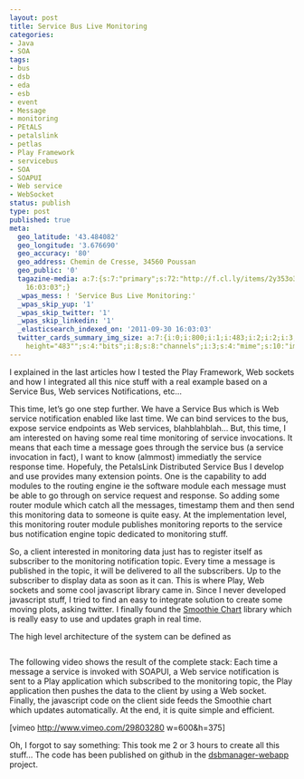 ```yaml
---
layout: post
title: Service Bus Live Monitoring
categories:
- Java
- SOA
tags:
- bus
- dsb
- eda
- esb
- event
- Message
- monitoring
- PEtALS
- petalslink
- petlas
- Play Framework
- servicebus
- SOA
- SOAPUI
- Web service
- WebSocket
status: publish
type: post
published: true
meta:
  geo_latitude: '43.484082'
  geo_longitude: '3.676690'
  geo_accuracy: '80'
  geo_address: Chemin de Cresse, 34560 Poussan
  geo_public: '0'
  tagazine-media: a:7:{s:7:"primary";s:72:"http://f.cl.ly/items/2y353o3l2T062n2b1q3V/servicebus-live-monitoring.jpg";s:6:"images";a:1:{s:72:"http://f.cl.ly/items/2y353o3l2T062n2b1q3V/servicebus-live-monitoring.jpg";a:6:{s:8:"file_url";s:72:"http://f.cl.ly/items/2y353o3l2T062n2b1q3V/servicebus-live-monitoring.jpg";s:5:"width";s:3:"800";s:6:"height";s:3:"483";s:4:"type";s:5:"image";s:4:"area";s:6:"386400";s:9:"file_path";s:0:"";}}s:6:"videos";a:0:{}s:11:"image_count";s:1:"1";s:6:"author";s:7:"3303881";s:7:"blog_id";s:7:"3069558";s:9:"mod_stamp";s:19:"2011-09-30
    16:03:03";}
  _wpas_mess: ! 'Service Bus Live Monitoring:'
  _wpas_skip_yup: '1'
  _wpas_skip_twitter: '1'
  _wpas_skip_linkedin: '1'
  _elasticsearch_indexed_on: '2011-09-30 16:03:03'
  twitter_cards_summary_img_size: a:7:{i:0;i:800;i:1;i:483;i:2;i:2;i:3;s:24:"width="800"
    height="483"";s:4:"bits";i:8;s:8:"channels";i:3;s:4:"mime";s:10:"image/jpeg";}
---
```

I explained in the last articles how I tested the Play Framework, Web sockets and how I integrated all this nice stuff with a real example based on a Service Bus, Web services Notifications, etc…

This time, let’s go one step further. We have a Service Bus which is Web service notification enabled like last time. We can bind services to the bus, expose service endpoints as Web services, blahblahblah… But, this time, I am interested on having some real time monitoring of service invocations. It means that each time a message goes through the service bus (a service invocation in fact), I want to know (almmost) immediatly the service response time.
Hopefuly, the PetalsLink Distributed Service Bus I develop and use provides many extension points. One is the capability to add modules to the routing engine ie the software module each message must be able to go through on service request and response. So adding some router module which catch all the messages, timestamp them and then send this monitoring data to someone is quite easy. At the implementation level, this monitoring router module publishes monitoring reports to the service bus notification engine topic dedicated to monitoring stuff.

So, a client interested in monitoring data just has to register itself as subscriber to the monitoring notification topic. Every time a message is published in the topic, it will be delivered to all the subscribers. Up to the subscriber to display data as soon as it can. This is where Play, Web sockets and some cool javascript library came in. Since I never developed javascript stuff, I tried to find an easy to integrate solution to create some moving plots, asking twitter. I finally found the <a title="Smoothie Charts" href="http://smoothiecharts.org/">Smoothie Chart</a> library which is really easy to use and updates graph in real time.

The high level architecture of the system can be defined as

<img src="http://f.cl.ly/items/2y353o3l2T062n2b1q3V/servicebus-live-monitoring.jpg" alt="" />

The following video shows the result of the complete stack: Each time a message a service is invoked with SOAPUI, a Web service notification is sent to a Play application which subscribed to the monitoring topic, the Play application then pushes the data to the client by using a Web socket. Finally, the javascript code on the client side feeds the Smoothie chart which updates automatically. At the end, it is quite simple and efficient.

[vimeo http://www.vimeo.com/29803280 w=600&h=375]

Oh, I forgot to say something: This took me 2 or 3 hours to create all this stuff… The code has been published on github in the <a href="https://github.com/chamerling/dsbmanager-webapp">dsbmanager-webapp</a> project.
